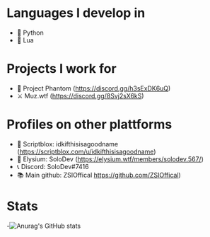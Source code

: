 # Languages I develop in
- 🐍 Python
- 🌙 Lua

# Projects I work for
- 👻 Project Phantom (https://discord.gg/h3sExDK6uQ)
- ⚔ Muz.wtf (https://discord.gg/8Svj2sX6kS)
# Profiles on other plattforms
- 📜 Scriptblox: idkifthisisagoodname (https://scriptblox.com/u/idkifthisisagoodname)
- 📜 Elysium: SoloDev (https://elysium.wtf/members/solodev.567/)
- 📞 Discord: SoloDev#7416
- 📚 Main github: ZSIOffical https://github.com/ZSIOffical)
# Stats
-![Anurag's GitHub stats](https://github-readme-stats.vercel.app/api?username=DocsGuy&show_icons=true&theme=radical)
